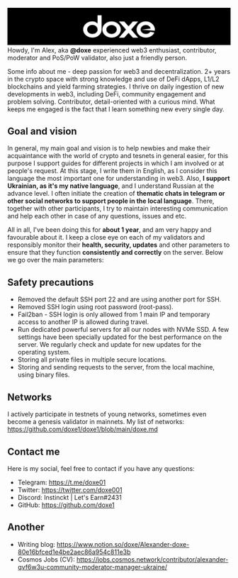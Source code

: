 ![doxe](https://github.com/doxe1/doxe1/blob/main/git-doxe.png)
Howdy, I'm Alex, aka **@doxe** experienced web3 enthusiast, contributor, moderator and PoS/PoW validator, also just a friendly person.

Some info about me - deep passion for web3 and decentralization. 2+ years in the crypto space with strong knowledge and use of DeFi dApps, L1/L2 blockchains and yield farming strategies. I thrive on daily ingestion of new developments in web3, including DeFi, community engagement and problem solving. Contributor, detail-oriented with a curious mind. What keeps me engaged is the fact that I learn something new every single day.

## Goal and vision

In general, my main goal and vision is to help newbies and make their acquaintance with the world of crypto and tesnets in general easier, for this purpose I support guides for different projects in which I am involved or at people's request. At this stage, I write them in English, as I consider this language the most important one for understanding in web3. Also, **I support Ukrainian, as it's my native language**, and I understand Russian at the advance level. I often initiate the creation of **thematic chats in telegram or other social networks to support people in the local language**. There, together with other participants, I try to maintain interesting communication and help each other in case of any questions, issues and etc.

All in all, I've been doing this for **about 1 year**, and am very happy and favourable about it. I keep a close eye on each of my validators and responsibly monitor their **health, security, updates** and other parameters to ensure that they function **consistently and correctly** on the server. Below we go over the main parameters:

## Safety precautions

- Removed the default SSH port 22 and are using another port for SSH.
- Removed SSH login using root password (root-pass).
- Fail2ban - SSH login is only allowed from 1 main IP and temporary access to another IP is allowed during travel.
- Run dedicated powerful servers for all our nodes with NVMe SSD. A few settings have been specially updated for the best performance on the server. We regularly check and update for new updates for the operating system.
- Storing all private files in multiple secure locations.
- Storing and sending requests to the server, from the local machine, using binary files.

## Networks

I actively participate in testnets of young networks, sometimes even become a genesis validator in mainnets. My list of networks: https://github.com/doxe1/doxe1/blob/main/doxe.md

## Contact me

Here is my social, feel free to contact if you have any questions:

- Telegram: https://t.me/doxe01
- Twitter: https://twitter.com/doxe001
- Discord: Instinckt | Let's Earn#2431
- GitHub: https://github.com/doxe1

## Another
- Writing blog: https://www.notion.so/doxe/Alexander-doxe-80e16bfced1e4be2aec86a954c811e3b
- Cosmos Jobs (CV): https://jobs.cosmos.network/contributor/alexander-qvf6w3u-community-moderator-manager-ukraine/
